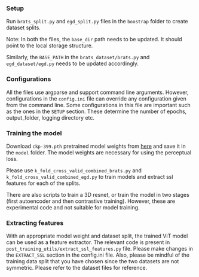 ### Setup

Run `brats_split.py` and `egd_split.py` files in the `boostrap` folder to create dataset splits.

Note: In both the files, the `base_dir` path needs to be updated. It should point to the local storage structure.

Similarly, the `BASE_PATH` in the `brats_dataset/brats.py` and `egd_dataset/egd.py` needs to be updated accordingly.

### Configurations
All the files use argparse and support command line arguments. However, configurations in the `config.ini` file can override any configuration given from the command line.
Some configurations in this file are important such as the ones in the `SETUP` section. These determine the number of epochs, output_folder, logging directory etc.


### Training the model

Download `ckp-399.pth` pretrained model weights from [here](https://filesender.switch.ch/filesender2/?s=download&token=7e4ac448-8627-434f-a3d6-9b77b4d286df) and save it in the `model` folder. The model weights are necessary for using the perceptual loss.

Please use `k_fold_cross_valid_combined_brats.py` and `k_fold_cross_valid_combined_egd.py` to train models and extract ssl features for each of the splits. 

There are also scripts to train a 3D resnet, or train the model in two stages (first autoencoder and then contrastive training). However, these are experimental code and not suitable for model training.

### Extracting features

With an appropriate model weight and dataset split, the trained ViT model can be used as a feature extractor. The relevant code is present in `post_training_utils/extract_ssl_features.py` file. Please make changes in the `EXTRACT_SSL` section in the config.ini file. Also, please be mindful of the training data split
that you have chosen since the two datasets are not symmetric. Please refer to the dataset files for reference. 
